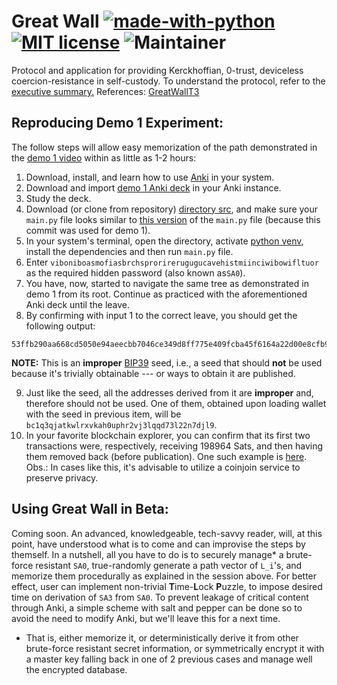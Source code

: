 # Great Wall [![made-with-python](https://img.shields.io/badge/Made%20with-Python-1f425f.svg)](https://www.python.org/) [![MIT license](https://img.shields.io/badge/License-MIT-blue.svg)](https://lbesson.mit-license.org/) ![Maintainer](https://img.shields.io/badge/maintainer-Yuri_S_Villas_Boas-red)

Protocol and application for providing Kerckhoffian, 0-trust, deviceless coercion-resistance in self-custody. To understand the protocol, refer to the [executive summary.](./executive_summary.md)
References: [GreatWallT3](https://linktr.ee/greatwallt3)

## Reproducing Demo 1 Experiment:

The follow steps will allow easy memorization of the path demonstrated in the [demo 1 video](https://drive.proton.me/urls/GQZDRPBKE8#33ZVNJBXKAMd) within as little as 1-2 hours:

1. Download, install, and learn how to use [Anki](https://apps.ankiweb.net/) in your system.
2. Download and import [demo 1 Anki deck](https://github.com/Yuri-SVB/Great_Wall/blob/main/demos/GW_procedural_memory_1.apkg) in your Anki instance.
3. Study the deck.
4. Download (or clone from repository) [directory src](https://github.com/Yuri-SVB/Great_Wall/tree/main/src), and make sure your `main.py` file looks similar to [this version](https://github.com/Yuri-SVB/Great_Wall/blob/e8b1551c08a3d59ee8cf30f2b5dfa803556a00a6/src/main.py) of the `main.py` file (because this commit was used for demo 1).
5. In your system's terminal, open the directory, activate [python venv](https://docs.python.org/3/library/venv.html), install the dependencies and then run `main.py` file.
6. Enter ```viboniboasmofiasbrchsprorirerugugucavehistmiinciwibowifltuor``` as the required hidden password (also known as```SA0```).
7. You have, now, started to navigate the same tree as demonstrated in demo 1 from its root. Continue as practiced with the aforementioned Anki deck until the leave.
8. By confirming with input 1 to the correct leave, you should get the following output:

```console
53ffb290aa668cd5050e94aeecbb7046ce349d8ff775e409fcba45f6164a22d00e8cfb91e6836da62e7f7362cca30539b7f57f55e5c4a1cdf27a86997b99b2c6ee7760838ac0454e3e2f87714d303550b49063ff89934ecdb48e6c328f1c4561a9b7374232cdd8a71077653ca8091fc2b43b89f615ddac37aedfacd28bb605ba
```

**NOTE:** This is an **improper** [BIP39](https://github.com/bitcoin/bips/tree/master/bip-0039) seed, i.e., a seed that should **not** be used because it's trivially obtainable --- or ways to obtain it are published.

9. Just like the seed, all the addresses derived from it are **improper** and, therefore should not be used. One of them, obtained upon loading wallet with the seed in previous item, will be ```bc1q3qjatkwlrxvkah0uphr2vj3lqqd73l22n7djl9```.
10. In your favorite blockchain explorer, you can confirm that its first two transactions were, respectively, receiving 198964 Sats, and then having them removed back (before publication). One such example is [here](https://blockstream.info/address/bc1q3qjatkwlrxvkah0uphr2vj3lqqd73l22n7djl9).
    Obs.: In cases like this, it's advisable to utilize a coinjoin service to preserve privacy.

## Using Great Wall in Beta:

Coming soon. An advanced, knowledgeable, tech-savvy reader, will, at this point, have understood what is to come and can improvise the steps by themself. In a nutshell, all you have to do is to securely manage* a brute-force resistant ```SA0```, true-randomly generate a path vector of ```L_i```'s, and memorize them procedurally as explained in the session above. For better effect, user can implement non-trivial **T**ime-**L**ock **P**uzzle, to impose desired time on derivation of ```SA3``` from ```SA0```. To prevent leakage of critical content through Anki, a simple scheme with salt and pepper can be done so to avoid the need to modify Anki, but we'll leave this for a next time.

* That is, either memorize it, or deterministically derive it from other brute-force resistant secret information, or symmetrically encrypt it with a master key falling back in one of 2 previous cases and manage well the encrypted database.
